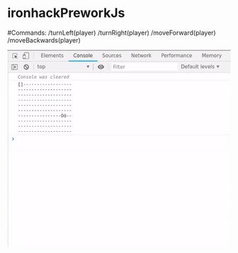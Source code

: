 # ironhackPreworkJs

#Commands: 
  /turnLeft(player)
  /turnRight(player)
  /moveForward(player)
  /moveBackwards(player)

![alt text](https://github.com/franlol/ironhackPreworkJs/blob/master/mars-rover.gif?raw=true)
